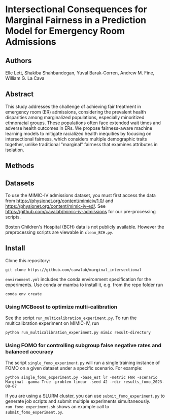 # Intersectional Consequences for Marginal Fairness in a Prediction Model for Emergency Room Admissions

## Authors

Elle Lett, Shakiba Shahbandegan, Yuval Barak-Corren, Andrew M. Fine, William G. La Cava
 
## Abstract

This study addresses the challenge of achieving fair treatment in emergency room (ER) admissions, considering the prevalent health disparities among marginalized populations, especially minoritized ethnoracial groups. 
These populations often face extended wait times and adverse health outcomes in ERs. 
We propose fairness-aware machine learning models to mitigate racialized health inequities by focusing on intersectional fairness, which considers multiple demographic traits together, unlike traditional "marginal" fairness that examines attributes in isolation. 

## Methods

## Datasets

To use the MIMIC-IV admissions dataset, you must first access the data from https://physionet.org/content/mimiciv/1.0/ and https://physionet.org/content/mimic-iv-ed/. 
See https://github.com/cavalab/mimic-iv-admissions for our pre-processing scripts.

Boston Children's Hospital (BCH) data is not publicly available. However the preprocessing scripts are viewable in `clean_BCH.py`. 


## Install

Clone this repository:

```
git clone https://github.com/cavalab/marginal_intersectional
```

`environment.yml` includes the conda environment specification for the experiments. 
Use conda or mamba to install it, e.g. from the repo folder run

```
conda env create
```


### Using MCBoost to optimize multi-calibration

See the script `run_multicalibration_experiment.py`. 
To run the multicalibration experiment on MIMIC-IV, run

```
python run_multicalibration_experiment.py mimic result-directory
```

### Using FOMO for controlling subgroup false negative rates and balanced accuracy

The script `single_fomo_experiment.py` will run a single training instance of FOMO on a given dataset under a specific scenario. 
For example: 

```
python single_fomo_experiment.py -base_est lr -metric FNR -scenario Marginal -gamma True -problem linear -seed 42 -rdir results_fomo_2023-08-07
```

If you are using a SLURM cluster, you can use `submit_fomo_experiment.py` to generate job scripts and submit multiple experiments simultaneously. 
`run_fomo_experiment.sh` shows an example call to `submit_fomo_experiment.py`. 
